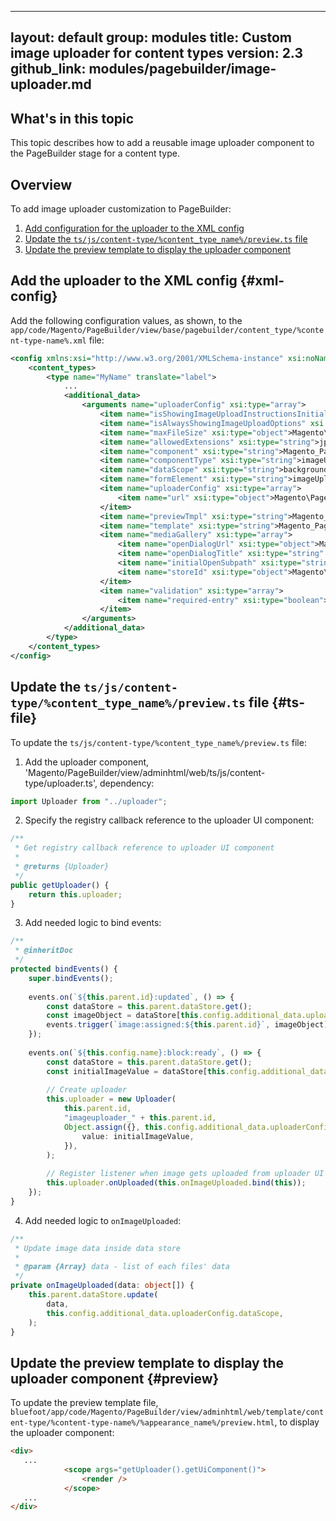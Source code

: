 
---
layout: default
group: modules
title: Custom image uploader for content types
version: 2.3
github_link: modules/pagebuilder/image-uploader.md
---

## What's in this topic
This topic describes how to add a reusable image uploader component to the PageBuilder stage for a content type.

## Overview

To add image uploader customization to PageBuilder:
1. [Add configuration for the uploader to the XML config](#xml-config)
2. [Update the `ts/js/content-type/%content_type_name%/preview.ts` file](#ts-file)
3. [Update the preview template to display the uploader component](#preview)

## Add the uploader to the XML config {#xml-config}

Add the following configuration values, as shown, to the `app/code/Magento/PageBuilder/view/base/pagebuilder/content_type/%content-type-name%.xml` file: 

``` xml
<config xmlns:xsi="http://www.w3.org/2001/XMLSchema-instance" xsi:noNamespaceSchemaLocation="urn:magento:module:Magento_PageBuilder:etc/content_type.xsd">
    <content_types>
        <type name="MyName" translate="label">
            ...
            <additional_data>
                <arguments name="uploaderConfig" xsi:type="array">
                    <item name="isShowingImageUploadInstructionsInitially" xsi:type="boolean">false</item>
                    <item name="isAlwaysShowingImageUploadOptions" xsi:type="boolean">true</item>
                    <item name="maxFileSize" xsi:type="object">Magento\PageBuilder\Model\Config\ContentType\AdditionalData\Provider\Uploader\MaxFileSize</item>
                    <item name="allowedExtensions" xsi:type="string">jpg jpeg gif png</item>
                    <item name="component" xsi:type="string">Magento_PageBuilder/js/form/element/image-uploader</item>
                    <item name="componentType" xsi:type="string">imageUploader</item>
                    <item name="dataScope" xsi:type="string">background_image</item>
                    <item name="formElement" xsi:type="string">imageUploader</item>
                    <item name="uploaderConfig" xsi:type="array">
                        <item name="url" xsi:type="object">Magento\PageBuilder\Model\Config\ContentType\AdditionalData\Provider\Uploader\SaveUrl</item>
                    </item>
                    <item name="previewTmpl" xsi:type="string">Magento_PageBuilder/form/element/uploader/preview</item>
                    <item name="template" xsi:type="string">Magento_PageBuilder/form/element/uploader/preview/image</item>
                    <item name="mediaGallery" xsi:type="array">
                        <item name="openDialogUrl" xsi:type="object">Magento\PageBuilder\Model\Config\ContentType\AdditionalData\Provider\Uploader\OpenDialogUrl</item>
                        <item name="openDialogTitle" xsi:type="string" translate="true">Insert Images...</item>
                        <item name="initialOpenSubpath" xsi:type="string">wysiwyg</item>
                        <item name="storeId" xsi:type="object">Magento\PageBuilder\Model\Config\ContentType\AdditionalData\Provider\StoreId</item>
                    </item>
                    <item name="validation" xsi:type="array">
                        <item name="required-entry" xsi:type="boolean">true</item>
                    </item>
                </arguments>
            </additional_data>
        </type>
    </content_types>
</config>
```

## Update the `ts/js/content-type/%content_type_name%/preview.ts` file {#ts-file}

To update the `ts/js/content-type/%content_type_name%/preview.ts` file:

1. Add the uploader component, 'Magento/PageBuilder/view/adminhtml/web/ts/js/content-type/uploader.ts', dependency:

``` ts
import Uploader from "../uploader";
```

2. Specify the registry callback reference to the uploader UI component:

``` ts
/**
 * Get registry callback reference to uploader UI component
 *
 * @returns {Uploader}
 */
public getUploader() {
    return this.uploader;
}
```
3. Add needed logic to bind events:

``` ts
/**
 * @inheritDoc
 */
protected bindEvents() {
    super.bindEvents();
 
    events.on(`${this.parent.id}:updated`, () => {
        const dataStore = this.parent.dataStore.get();
        const imageObject = dataStore[this.config.additional_data.uploaderConfig.dataScope][0] || {};
        events.trigger(`image:assigned:${this.parent.id}`, imageObject);
    });
 
    events.on(`${this.config.name}:block:ready`, () => {
        const dataStore = this.parent.dataStore.get();
        const initialImageValue = dataStore[this.config.additional_data.uploaderConfig.dataScope] || "";
 
        // Create uploader
        this.uploader = new Uploader(
            this.parent.id,
            "imageuploader_" + this.parent.id,
            Object.assign({}, this.config.additional_data.uploaderConfig, {
                value: initialImageValue,
            }),
        );
 
        // Register listener when image gets uploaded from uploader UI component
        this.uploader.onUploaded(this.onImageUploaded.bind(this));
    });
}
```

4. Add needed logic to `onImageUploaded`:

``` ts
/**
 * Update image data inside data store
 *
 * @param {Array} data - list of each files' data
 */
private onImageUploaded(data: object[]) {
    this.parent.dataStore.update(
        data,
        this.config.additional_data.uploaderConfig.dataScope,
    );
}
```
## Update the preview template to display the uploader component {#preview}

To update the preview template file, `bluefoot/app/code/Magento/PageBuilder/view/adminhtml/web/template/content-type/%content-type-name%/%appearance_name%/preview.html`, to display the uploader component:

``` html
<div>
   ...
            <scope args="getUploader().getUiComponent()">
                <render />
            </scope>
   ...
</div>
```